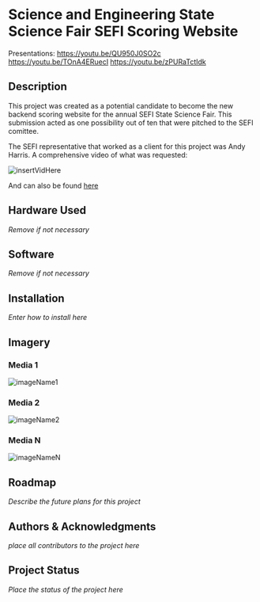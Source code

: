 # Science and Engineering State Science Fair SEFI Scoring Website
Presentations:
https://youtu.be/QU950J0SO2c
https://youtu.be/TOnA4ERuecI
https://youtu.be/zPURaTctIdk



## Description

This project was created as a potential candidate to become the new backend scoring website for the annual SEFI State Science Fair. This submission acted as one possibility out of ten that were pitched to the SEFI comittee. 

The SEFI representative that worked as a client for this project was Andy Harris. A comprehensive video of what was requested:

![insertVidHere](vidPath)

And can also be found [here](https://youtu.be/tKbb4GgfZn8)

## Hardware Used

*Remove if not necessary*
    
## Software

*Remove if not necessary*

## Installation

*Enter how to install here*

## Imagery

### Media 1 ###

![imageName1](imagePath1)

### Media 2 ###

![imageName2](imagePath2)

### Media N ###

![imageNameN](imagePathN)

## Roadmap

*Describe the future plans for this project*

## Authors & Acknowledgments

*place all contributors to the project here*

## Project Status

*Place the status of the project here*
